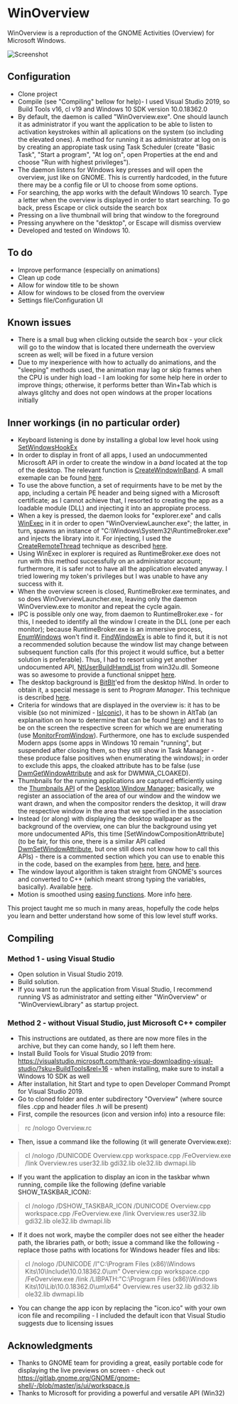 # WinOverview
WinOverview is a reproduction of the GNOME Activities (Overview) for Microsoft Windows.

![Screenshot](/docs/screenshot2.png?raw=true "Screenshot (don't worry, I redirect all Bing traffic to Google, yet their daily images are awesome")

## Configuration
* Clone project
* Compile (see "Compiling" bellow for help)- I used Visual Studio 2019, so Build Tools v16, cl v19 and Windows 10 SDK version 10.0.18362.0
* By default, the daemon is called "WinOverview.exe". One should launch it as administrator if you want the application to be able to listen to activation keystrokes within all aplications on the system (so including the elevated ones). A method for running it as administrator at log on is by creating an appropiate task using Task Scheduler (create "Basic Task", "Start a program", "At log on", open Properties at the end and choose "Run with highest privileges").
* The daemon listens for Windows key presses and will open the overview, just like on GNOME. This is currently hardcoded, in the future there may be a config file or UI to choose from some options.
* For searching, the app works with the default Windows 10 search. Type a letter when the overview is displayed in order to start searching. To go back, press Escape or click outside the search box
* Pressing on a live thumbnail will bring that window to the foreground
* Pressing anywhere on the "desktop", or Escape will dismiss overview
* Developed and tested on Windows 10.

## To do
* Improve performance (especially on animations)
* Clean up code
* Allow for window title to be shown
* Allow for windows to be closed from the overview
* Settings file/Configuration UI

## Known issues
* There is a small bug when clicking outside the search box - your click will go to the window that is located there underneath the overview screen as well; will be fixed in a future version
* Due to my inexperience with how to actually do animations, and the "sleeping" methods used, the animation may lag or skip frames when the CPU is under high load - I am looking for some help here in order to improve things; otherwise, it performs better than Win+Tab which is always glitchy and does not open windows at the proper locations initially

## Inner workings (in no particular order)
* Keyboard listening is done by installing a global low level hook using [SetWindowsHookEx]
* In order to display in front of all apps, I used an undocummented Microsoft API in order to create the window in a *band* located at the top of the desktop. The relevant function is [CreateWindowInBand]. A small exemaple can be found [here](https://gist.github.com/ADeltaX/a0b5366f91df26c5fa2aeadf439346c9).
* To use the above function, a set of requirments have to be met by the app, including a certain PE header and being signed with a Microsoft certificate; as I cannot achieve that, I resorted to creating the app as a loadable module (DLL) and injecting it into an appropiate process.
* When a key is pressed, the daemon looks for "explorer.exe" and calls [WinExec] in it in order to open "WinOverviewLauncher.exe"; the latter, in turn, spawns an instance of "C:\Windows\System32\RuntimeBroker.exe" and injects the library into it. For injecting, I used the [CreateRemoteThread] technique as described [here](https://www.codeproject.com/Articles/4610/Three-Ways-to-Inject-Your-Code-into-Another-Proces).
* Using WinExec in explorer is required as RuntimeBroker.exe does not run with this method successfully on an administrator account; furthermore, it is safer not to have all the application elevated anyway. I tried lowering my token's privileges but I was unable to have any success with it.
* When the overview screen is closed, RuntimeBroker.exe terminates, and so does WinOverviewLauncher.exe, leaving only the daemon WinOverview.exe to monitor and repeat the cycle again.
* IPC is possible only one way, from daemon to RuntimeBroker.exe - for this, I needed to identify all the window I create in the DLL (one per each monitor); because RuntimeBroker.exe is an immersive process, [EnumWindows] won't find it. [FindWindowEx] is able to find it, but it is not a recommended solution because the window list may change between subsequent function calls (for this project it would suffice, but a better solution is preferable). Thus, I had to resort using yet another undocumented API, [NtUserBuildHwndList] from win32u.dll. Someone was so awesome to provide a functional snippet [here](https://stackoverflow.com/questions/38205375/enumwindows-function-in-win10-enumerates-only-desktop-apps).
* The desktop background is [BitBlt]'ed from the desktop hWnd. In order to obtain it, a special message is sent to *Program Manager*. This technique is described [here](https://stackoverflow.com/questions/56132584/draw-on-windows-10-wallpaper-in-c).
* Criteria for windows that are displayed in the overview is: it has to be visible (so not minimized - [IsIconic]), it has to be shown in AltTab (an explanaition on how to determine that can be found [here](https://devblogs.microsoft.com/oldnewthing/20071008-00/?p=24863)) and it has to be on the screen the respective screen for which we are enumerating (use [MonitorFromWindow]). Furthermore, one has to exclude suspended Modern apps (some apps in Windows 10 remain "running", but suspended after closing them, so they still show in Task Manager - these produce false positives when enumerating the windows); in order to exclude this apps, the cloaked attribute has to be false (use [DwmGetWindowAttribute] and ask for DWMWA_CLOAKED).
* Thumbnails for the running applications are captured efficiently using the [Thumbnails API] of the [Desktop Window Manager]; basically, we register an association of the area of our window and the window we want drawn, and when the compositor renders the desktop, it will draw the respective window in the area that we specified in the association
* Instead (or along) with displaying the desktop wallpaper as the background of the overview, one can blur the background using yet more undocumented APIs, this time [SetWindowCompositionAttribute] (to be fair, for this one, there is a similar API called [DwmSetWindowAttribute], but one still does not know how to call this APIs) - there is a commented section which you can use to enable this in the code, based on the examples from [here](https://stackoverflow.com/questions/32724187/how-do-you-set-the-glass-blend-colour-on-windows-10), [here](https://stackoverflow.com/questions/44000217/mimicking-acrylic-in-a-win32-app), and [here](https://github.com/riverar/sample-win32-acrylicblur).
* The window layout algorithm is taken straight from GNOME's sources and converted to C++ (which meant strong typing the variables, basically). Available [here](https://gitlab.gnome.org/GNOME/gnome-shell/-/blob/master/js/ui/workspace.js).
* Motion is smoothed using [easing functions]. More info [here](https://github.com/Michaelangel007/easing).

This project taught me so much in many areas, hopefully the code helps you learn and better understand how some of this low level stuff works.

[SetWindowsHookEx]: https://docs.microsoft.com/en-us/windows/win32/api/winuser/nf-winuser-setwindowshookexw
[CreateWindowInBand]: https://blog.adeltax.com/window-z-order-in-windows-10/
[WinExec]: https://docs.microsoft.com/en-us/windows/win32/api/winbase/nf-winbase-winexec
[CreateRemoteThread]: https://docs.microsoft.com/en-us/windows/win32/api/processthreadsapi/nf-processthreadsapi-createremotethread
[EnumWindows]: https://docs.microsoft.com/en-us/windows/win32/api/winuser/nf-winuser-enumwindows
[FindWindowEx]: https://docs.microsoft.com/en-us/windows/win32/api/winuser/nf-winuser-findwindowexw
[NtUserBuildHwndList]: https://doxygen.reactos.org/dd/d79/include_2ntuser_8h_source.html
[BitBlt]: https://docs.microsoft.com/en-us/windows/win32/api/wingdi/nf-wingdi-bitblt
[IsIconic]: https://docs.microsoft.com/en-us/windows/win32/api/winuser/nf-winuser-isiconic
[MonitorFromWindow]: https://docs.microsoft.com/en-us/windows/win32/api/winuser/nf-winuser-monitorfromwindow
[DwmGetWindowAttribute]: https://docs.microsoft.com/en-us/windows/win32/api/dwmapi/nf-dwmapi-dwmgetwindowattribute
[Thumbnails API]: https://docs.microsoft.com/en-us/windows/win32/dwm/thumbnail-ovw
[Desktop Window Manager]: https://docs.microsoft.com/en-us/windows/win32/dwm/dwm-overview
[DwmSetWindowAttribute]: https://docs.microsoft.com/en-gb/windows/win32/api/dwmapi/nf-dwmapi-dwmsetwindowattribute
[easing functions]: https://easings.net/en

## Compiling
### Method 1 - using Visual Studio
* Open solution in Visual Studio 2019.
* Build solution.
* If you want to run the application from Visual Studio, I recommend running VS as administrator and setting either "WinOverview" or "WinOverviewLibrary" as startup project.
### Method 2 - without Visual Studio, just Microsoft C++ compiler
* This instructions are outdated, as there are now more files in the archive, but they can come handy, so I left them here.
* Install Build Tools for Visual Studio 2019 from: https://visualstudio.microsoft.com/thank-you-downloading-visual-studio/?sku=BuildTools&rel=16 - when installing, make sure to install a Windows 10 SDK as well
* After installation, hit Start and type to open Developer Command Prompt for Visual Studio 2019.
* Go to cloned folder and enter subdirectory "Overview" (where source files .cpp and header files .h will be present)
* First, compile the resources (icon and version info) into a resource file:
> rc /nologo Overview.rc
* Then, issue a command like the following (it will generate Overview.exe):
> cl /nologo /DUNICODE Overview.cpp workspace.cpp /FeOverview.exe /link Overview.res user32.lib gdi32.lib ole32.lib dwmapi.lib
* If you want the application to display an icon in the taskbar whwn running, compile like the following (define variable SHOW_TASKBAR_ICON):
> cl /nologo /DSHOW_TASKBAR_ICON /DUNICODE Overview.cpp workspace.cpp /FeOverview.exe /link Overview.res user32.lib gdi32.lib ole32.lib dwmapi.lib
* If it does not work, maybe the compiler does not see either the header path, the libraries path, or both; issue a command like the following - replace those paths with locations for Windows header files and libs:
> cl /nologo /DUNICODE /I"C:\Program Files (x86)\Windows Kits\10\Include\10.0.18362.0\um" Overview.cpp workspace.cpp /FeOverview.exe /link /LIBPATH:"C:\Program Files (x86)\Windows Kits\10\Lib\10.0.18362.0\um\x64" Overview.res user32.lib gdi32.lib ole32.lib dwmapi.lib
* You can change the app icon by replacing the "icon.ico" with your own icon file and recompiling - I included the default icon that Visual Studio suggests due to licensing issues

## Acknowledgments
* Thanks to GNOME team for providing a great, easily portable code for displaying the live previews on screen - check out https://gitlab.gnome.org/GNOME/gnome-shell/-/blob/master/js/ui/workspace.js
* Thanks to Microsoft for providing a powerful and versatile API (Win32)

